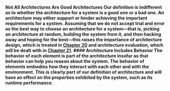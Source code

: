 #### Not All Architectures Are Good Architectures Our definition is indifferent as to whether the architecture for a system is a good one or a bad one. An architecture may either support or hinder achieving the important requirements for a system. Assuming that we do not accept trial and error as the best way to choose an architecture for a system—that is, picking an architecture at random, building the system from it, and then hacking away and hoping for the best—this raises the importance of architecture design, which is treated in [Chapter 20](ch20.xhtml#ch20) and architecture evaluation, which will be dealt with in [Chapter 21](ch21.xhtml#ch21). #### Architecture Includes Behavior The behavior of each element is part of the architecture insofar as that behavior can help you reason about the system. The behavior of elements embodies how they interact with each other and with the environment. This is clearly part of our definition of architecture and will have an effect on the properties exhibited by the system, such as its runtime performance.